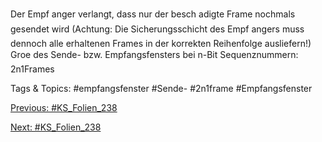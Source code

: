 Der Empf anger verlangt, dass nur der besch adigte Frame nochmals gesendet wird
(Achtung: Die Sicherungsschicht des Empf angers muss dennoch alle erhaltenen
Frames in der korrekten Reihenfolge ausliefern!)
Groe des Sende- bzw. Empfangsfensters bei n-Bit Sequenznummern:
2n 1Frames

   Tags & Topics:
   #empfangsfenster
   #Sende-
   #2n 1frame
   #Empfangsfenster

[Previous: #KS_Folien_238](KS_Folien_238.md)

[Next: #KS_Folien_238](KS_Folien_238.md)